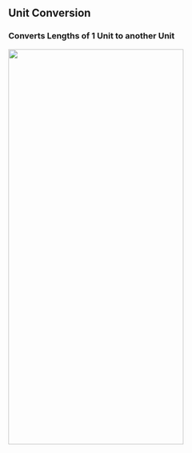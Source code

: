 ## Unit Conversion
### Converts Lengths of 1 Unit to another Unit
<img src="https://github.com/user-attachments/assets/b1186547-d3ef-468d-9dd4-40b6a0657b42" width="350" height="790">

